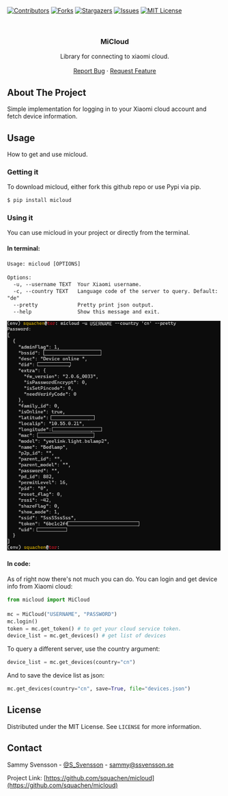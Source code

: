 
[![Contributors][contributors-shield]][contributors-url]
[![Forks][forks-shield]][forks-url]
[![Stargazers][stars-shield]][stars-url]
[![Issues][issues-shield]][issues-url]
[![MIT License][license-shield]][license-url]
<!--[![LinkedIn][linkedin-shield]][linkedin-url]-->



<!-- PROJECT LOGO -->
<br />
<p align="center">
  <h3 align="center">MiCloud</h3>

  <p align="center">
    Library for connecting to xiaomi cloud.
    <br />
    <br />
    <a href="https://github.com/Squachen/micloud/issues">Report Bug</a>
    ·
    <a href="https://github.com/Squachen/micloud/issues">Request Feature</a>
  </p>
</p>


## About The Project

Simple implementation for logging in to your Xiaomi cloud account and fetch device information.


<!-- USAGE EXAMPLES -->
## Usage

How to get and use micloud.

###  Getting it

To download micloud, either fork this github repo or use Pypi via pip.
```sh
$ pip install micloud
```

### Using it
You can use micloud in your project or directly from the terminal.
#### In terminal:
```
Usage: micloud [OPTIONS]

Options:
  -u, --username TEXT  Your Xiaomi username.
  -c, --country TEXT   Language code of the server to query. Default: "de"
  --pretty             Pretty print json output.
  --help               Show this message and exit.
```
<img src="https://raw.githubusercontent.com/Squachen/micloud/master/docs/cli_example1.png" width="500">

#### In code:
As of right now there's not much you can do. You can login and get device info from Xiaomi cloud:
```Python
from micloud import MiCloud

mc = MiCloud("USERNAME", "PASSWORD")
mc.login()
token = mc.get_token() # to get your cloud service token.
device_list = mc.get_devices() # get list of devices
```
To query a different server, use the country argument:
```Python
device_list = mc.get_devices(country="cn")
```
And to save the device list as json:
```Python
mc.get_devices(country="cn", save=True, file="devices.json")
```

<!-- LICENSE -->
## License

Distributed under the MIT License. See `LICENSE` for more information.



<!-- CONTACT -->
## Contact

Sammy Svensson - [@S_Svensson](https://twitter.com/@S_Svensson) - sammy@ssvensson.se

Project Link: [https://github.com/squachen/micloud](https://github.com/squachen/micloud)




<!-- MARKDOWN LINKS & IMAGES -->
<!-- https://www.markdownguide.org/basic-syntax/#reference-style-links -->
[contributors-shield]: https://img.shields.io/github/contributors/squachen/micloud.svg?style=flat-square
[contributors-url]: https://github.com/squachen/micloud/graphs/contributors
[forks-shield]: https://img.shields.io/github/forks/Squachen/micloud.svg?style=flat-square
[forks-url]: https://github.com/squachen/micloud/network/members
[stars-shield]: https://img.shields.io/github/stars/squachen/micloud.svg?style=flat-square
[stars-url]: https://github.com/squachen/micloud/stargazers
[issues-shield]: https://img.shields.io/github/issues/squachen/micloud.svg?style=flat-square
[issues-url]: https://github.com/squachen/micloud/issues
[license-shield]: https://img.shields.io/github/license/squachen/micloud.svg?style=flat-square
[license-url]: https://github.com/squachen/micloud/blob/master/LICENSE.txt

